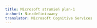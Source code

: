 ```yaml
---
title: Microsoft strumień plan-1
inshort: Niezdefiniowany
translator: Microsoft Cognitive Services
---
```





